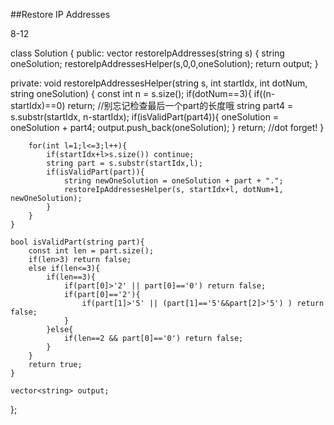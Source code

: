 ##Restore IP Addresses  


8-12

class Solution {
public:
    vector<string> restoreIpAddresses(string s) {
        string oneSolution;
        restoreIpAddressesHelper(s,0,0,oneSolution);
        return output;
    }
    
private:
    void restoreIpAddressesHelper(string s, int startIdx, int dotNum, string oneSolution) {
        const int n = s.size();
        if(dotNum==3){
            if((n-startIdx)==0) return; //别忘记检查最后一个part的长度哦
            string part4 = s.substr(startIdx, n-startIdx);
            if(isValidPart(part4)){
                oneSolution = oneSolution + part4;
                output.push_back(oneSolution);
            }
            return; //dot forget!
        }
        
        for(int l=1;l<=3;l++){
            if(startIdx+l>s.size()) continue;
            string part = s.substr(startIdx,l);
            if(isValidPart(part)){
                string newOneSolution = oneSolution + part + ".";
                restoreIpAddressesHelper(s, startIdx+l, dotNum+1, newOneSolution);
            }
        }
    }
    
    bool isValidPart(string part){
        const int len = part.size();
        if(len>3) return false;
        else if(len<=3){
            if(len==3){
                if(part[0]>'2' || part[0]=='0') return false;
                if(part[0]=='2'){
                    if(part[1]>'5' || (part[1]=='5'&&part[2]>'5') ) return false;
                }
            }else{
                if(len==2 && part[0]=='0') return false;
            }
        }
        return true;
    }
    
    vector<string> output;
};  
